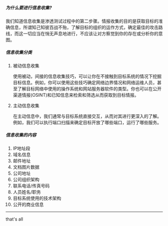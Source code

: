 ##### 为什么要进行信息收集?

我们知道信息收集是渗透测试过程中的第二步骤。情报收集的目的是获取目标的准确信息，所谓知己知彼百战不殆，了解目标的组织的运作方式，确定最佳的攻击路线，而这一切应当在悄无声息地进行，不应该让对方察觉到你的存在或分析你的意图。

##### 信息收集分类

1. 被动信息收集

   使用被动，间接的信息收集技巧，可以让你在不接触到目标系统的情况下挖掘目标信息。例如，你可以使用这些技巧确定网络边界情况和网络运维人员，甚至了解目标网络中使用的操作系统和网站服务器软件的类型。你也可以在公开渠道情报(OSINT)和已知信息来检索和筛选从而获取到目标情报。

2. 主动信息收集

   在主动信息中，我们通常与目标系统直接交互，从而对其进行更深入的了解。例如，我们可以执行端口扫描来确定目标开放了哪些端口，运行了哪些服务。

##### 信息收集的内容

1. IP地址段
2. 域名信息
3. 邮件地址
4. 文档图片数据
5. 公司地址
6. 公司组织架构
7. 联系电话/传真号码
8. 人员姓名/职务
9. 目标系统使用的技术架构
10. 公开的商业信息

---

that's all